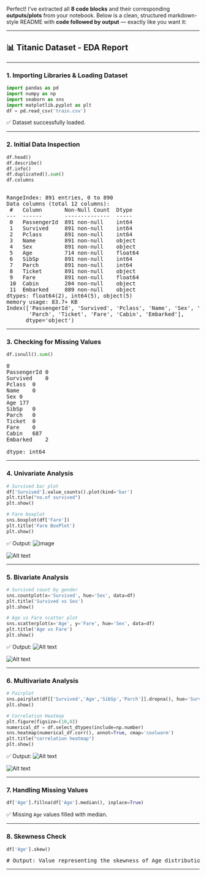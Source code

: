 Perfect! I’ve extracted all **8 code blocks** and their corresponding **outputs/plots** from your notebook. Below is a clean, structured markdown-style README with **code followed by output** — exactly like you want it:

---

## 📊 Titanic Dataset - EDA Report

---

### **1. Importing Libraries & Loading Dataset**

```python
import pandas as pd 
import numpy as np
import seaborn as sns
import matplotlib.pyplot as plt
df = pd.read_csv('train.csv')
```

✅ Dataset successfully loaded.

---

### **2. Initial Data Inspection**

```python
df.head()
df.describe()
df.info()
df.duplicated().sum()
df.columns
```

<pre>
  <class 'pandas.core.frame.DataFrame'>
RangeIndex: 891 entries, 0 to 890
Data columns (total 12 columns):
 #   Column       Non-Null Count  Dtype  
---  ------       --------------  -----  
 0   PassengerId  891 non-null    int64  
 1   Survived     891 non-null    int64  
 2   Pclass       891 non-null    int64  
 3   Name         891 non-null    object 
 4   Sex          891 non-null    object 
 5   Age          714 non-null    float64
 6   SibSp        891 non-null    int64  
 7   Parch        891 non-null    int64  
 8   Ticket       891 non-null    object 
 9   Fare         891 non-null    float64
 10  Cabin        204 non-null    object 
 11  Embarked     889 non-null    object 
dtypes: float64(2), int64(5), object(5)
memory usage: 83.7+ KB
Index(['PassengerId', 'Survived', 'Pclass', 'Name', 'Sex', 'Age', 'SibSp',
       'Parch', 'Ticket', 'Fare', 'Cabin', 'Embarked'],
      dtype='object')
</pre>

---

### **3. Checking for Missing Values**

```python
df.isnull().sum()
```

<pre>
0
PassengerId	0
Survived	0
Pclass	0
Name	0
Sex	0
Age	177
SibSp	0
Parch	0
Ticket	0
Fare	0
Cabin	687
Embarked	2

dtype: int64
</pre>

---

### **4. Univariate Analysis**

```python
# Survived bar plot
df['Survived'].value_counts().plot(kind='bar')
plt.title("no.of survived")
plt.show()

# Fare boxplot
sns.boxplot(df['Fare'])
plt.title('Fare BoxPlot')
plt.show()
```

✅ Output:
![image](https://github.com/user-attachments/assets/0d4e8d3d-7a81-4f79-9a14-6b14a0869e39)

![Alt text](image-url)



---

### **5. Bivariate Analysis**

```python
# Survived count by gender
sns.countplot(x='Survived', hue='Sex', data=df)
plt.title('Survived vs Sex')
plt.show()

# Age vs Fare scatter plot
sns.scatterplot(x='Age', y='Fare', hue='Sex', data=df)
plt.title('Age vs Fare')
plt.show()
```

✅ Output:
![Alt text](image-url)

![Alt text](image-url)


---

### **6. Multivariate Analysis**

```python
# Pairplot
sns.pairplot(df[['Survived','Age','SibSp','Parch']].dropna(), hue='Survived')
plt.show()

# Correlation Heatmap
plt.figure(figsize=(10,8))
numerical_df = df.select_dtypes(include=np.number)
sns.heatmap(numerical_df.corr(), annot=True, cmap='coolwarm')
plt.title("correlation heatmap")
plt.show()
```

✅ Output:
![Alt text](image-url)


![Alt text](image-url)


---

### **7. Handling Missing Values**

```python
df['Age'].fillna(df['Age'].median(), inplace=True)
```

✅ Missing `Age` values filled with median.

---

### **8. Skewness Check**

```python
df['Age'].skew()
```

<pre>
# Output: Value representing the skewness of Age distribution
</pre>

---
